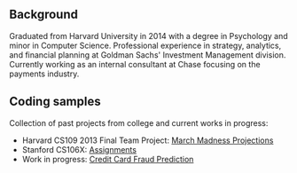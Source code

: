 ## Background

Graduated from Harvard University in 2014 with a degree in Psychology and minor in Computer Science. Professional experience in strategy, analytics, and financial planning at Goldman Sachs' Investment Management division. Currently working as an internal consultant at Chase focusing on the payments industry.

## Coding samples

Collection of past projects from college and current works in progress:

  * Harvard CS109 2013 Final Team Project: [March Madness Projections](/finalproject_Final_v2.html)
  * Stanford CS106X: [Assignments](https://github.com/yanann/StanfordCS_Assignments)
  * Work in progress: [Credit Card Fraud Prediction](https://www.kaggle.com/annibabani/exploration-of-svm-vs-neural-network)
